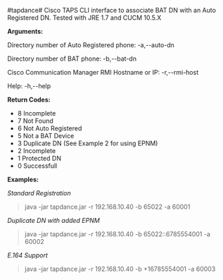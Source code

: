 #tapdance#
Cisco TAPS CLI interface to associate BAT DN with an Auto Registered DN. Tested with JRE 1.7 and CUCM 10.5.X

**Arguments:**

Directory number of Auto Registered phone:
-a,--auto-dn <arg>

Directory number of BAT phone:
-b,--bat-dn <arg>

Cisco Communication Manager RMI Hostname or IP:
-r,--rmi-host <arg>

Help:
-h,--help


**Return Codes:**

 * 8   Incomplete
 * 7   Not Found
 * 6   Not Auto Registered
 * 5   Not a BAT Device
 * 3   Duplicate DN (See Example 2 for using EPNM)
 * 2   Incomplete
 * 1   Protected DN
 * 0   Successfull

**Examples:**

  *Standard Registration*

  > java -jar tapdance.jar -r 192.168.10.40 -b 65022 -a 60001
  
  *Duplicate DN with added EPNM*
  
  > java -jar tapdance.jar -r 192.168.10.40 -b 65022::6785554001 -a 60002
  
  *E.164 Support*
  
  > java -jar tapdance.jar -r 192.168.10.40 -b \+16785554001 -a 60003
  
